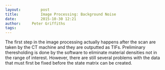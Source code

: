 ```yaml
---
layout:     	post
title:      	Image Processing: Background Noise
date:       	2015-10-30 12:21
author:     Peter Griffiths
tags:         
---
```


The first step in the image processing actually happens after the scan are taken by the CT  machine and they are outputted as TIFs.  Preliminary theresholding is done by the software to eliminate material densities not in the range of interest. However, there are still several problems with the data that must first be fixed before the state matrix can be created.